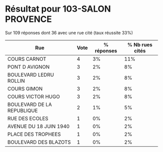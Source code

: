 # Résultat pour 103-SALON PROVENCE

Sur 109 réponses dont 36 avec une rue cité (taux réussite 33%)

| Rue | Vote | % réponses | % Nb rues cités|
|-----|------|------------|----------------|
| COURS CARNOT | 4 | 3% | 11%|
| PONT D AVIGNON | 3 | 2% | 8%|
| BOULEVARD LEDRU ROLLIN | 3 | 2% | 8%|
| COURS GIMON | 3 | 2% | 8%|
| COURS VICTOR HUGO | 3 | 2% | 8%|
| BOULEVARD DE LA REPUBLIQUE | 2 | 1% | 5%|
| RUE DES ECOLES | 1 | 0% | 2%|
| AVENUE DU 18 JUIN 1940 | 1 | 0% | 2%|
| PLACE DES TROPHEES | 1 | 0% | 2%|
| BOULEVARD DES BLAZOTS | 1 | 0% | 2%|
